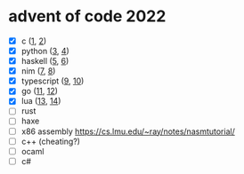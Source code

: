 # advent of code 2022

- [x] c ([1](src/c/days/day_1.c), [2](src/c/days/day_2.c))
- [x] python ([3](src/python/days/day_3.py), [4](src/python/days/day_4.py))
- [x] haskell ([5](src/haskell/days/day_5.hs), [6](src/haskell/days/day_6.hs))
- [x] nim ([7](src/nim/days/day_7.nim), [8](src/nim/days/day_8.nim))
- [x] typescript ([9](src/ts/days/day_9.ts), [10](src/ts/days/day_10.ts))
- [x] go ([11](src/go/days/day_11/day_11.go), [12](src/go/days/day_12/day_12.go))
- [x] lua ([13](src/lua/day_13.lua), [14](src/lua/day_14.lua))
- [ ] rust
- [ ] haxe
- [ ] x86 assembly https://cs.lmu.edu/~ray/notes/nasmtutorial/
- [ ] c++ (cheating?)
- [ ] ocaml
- [ ] c#
